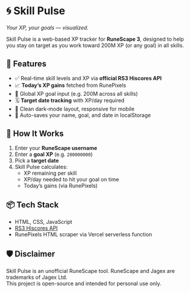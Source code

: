 # 🌀 Skill Pulse
_Your XP, your goals — visualized._

Skill Pulse is a web-based XP tracker for **RuneScape 3**, designed to help you stay on target as you work toward 200M XP (or any goal) in all skills.

## 🚀 Features
- ✅ Real-time skill levels and XP via **official RS3 Hiscores API**
- 📈 **Today’s XP gains** fetched from RunePixels
- 🎯 Global XP goal input (e.g. 200M across all skills)
- 🗓 **Target date tracking** with XP/day required
- 🌙 Clean dark-mode layout, responsive for mobile
- 💾 Auto-saves your name, goal, and date in localStorage

## 🧠 How It Works
1. Enter your **RuneScape username**
2. Enter a **goal XP** (e.g. `200000000`)
3. Pick a **target date**
4. Skill Pulse calculates:
   - XP remaining per skill
   - XP/day needed to hit your goal on time
   - Today’s gains (via RunePixels)

## 📦 Tech Stack
- HTML, CSS, JavaScript
- [RS3 Hiscores API](https://secure.runescape.com/m=hiscore/index_lite.ws?player=)
- RunePixels HTML scraper via Vercel serverless function

## 🛡 Disclaimer
Skill Pulse is an unofficial RuneScape tool. RuneScape and Jagex are trademarks of Jagex Ltd.  
This project is open-source and intended for personal use only.
